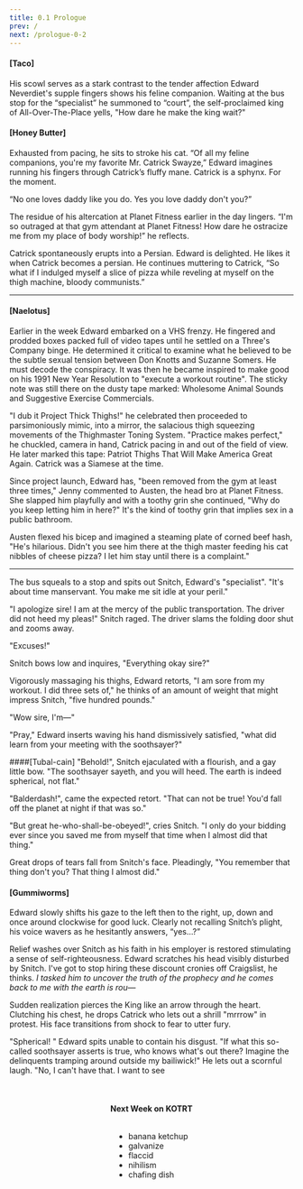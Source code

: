 ```yaml
---
title: 0.1 Prologue
prev: /
next: /prologue-0-2
---
```


#### [Taco]
His scowl serves as a stark contrast to the tender affection Edward Neverdiet's
<span class='taco' data-balloon='argument about words like "elastic" and "pliable"' data-balloon-pos='up'>supple</span> fingers shows his feline companion. Waiting
at the bus stop for the “specialist” he summoned to “court”, the self-proclaimed
king of All-Over-The-Place yells, "How dare he make the king wait?"

#### [Honey Butter]
Exhausted from pacing, he sits to stroke his cat. “Of all my feline companions,
you're my favorite Mr. Catrick Swayze,” Edward imagines running his fingers
through Catrick’s fluffy mane. Catrick is a sphynx. For the moment.

“No one loves daddy like you do. Yes you love daddy don't you?”

The residue of his altercation at Planet Fitness earlier in the day lingers. “I'm
so outraged at that gym attendant at Planet Fitness! How dare he <span class='honey-butter' data-balloon='an argument that started with a coworker talking about being
"ostracized" by the #MeToo Movement' data-balloon-pos='up'>ostracize</span> me
from my place of body worship!” he reflects.

Catrick spontaneously erupts into a Persian. Edward is delighted. He likes it
when Catrick becomes a persian. He continues muttering to Catrick, “So what if
I indulged myself a slice of pizza while reveling at myself on the thigh machine,
bloody communists.”

---

#### [Naelotus]
Earlier in the week Edward embarked on a VHS frenzy. He fingered and prodded
boxes packed full of video tapes until he settled on a Three's Company binge. He
determined it critical to examine what he believed to be the subtle sexual tension
between Don Knotts and Suzanne Somers. He must decode the conspiracy. It was then
he became inspired to make good on his 1991 New Year Resolution to "execute a
workout routine". The sticky note was still there on the dusty tape marked:
Wholesome Animal Sounds and Suggestive Exercise Commercials.

"I dub it Project Thick Thighs!" he celebrated then proceeded to parsimoniously
mimic, into a mirror, the salacious thigh squeezing movements of the Thighmaster
Toning System. "Practice makes perfect," he chuckled, camera in hand, Catrick
pacing in and out of the field of view. He later marked this tape: Patriot
Thighs That Will Make America Great Again. Catrick was a Siamese at the time.

Since project launch, Edward has, "been removed from the gym at least three
times," Jenny commented to Austen, the head bro at Planet Fitness. She slapped
him playfully and with a toothy grin she continued, "Why do you keep letting him
in here?" It's the kind of toothy grin that implies sex in a
public bathroom.

Austen flexed his bicep and imagined a steaming plate of corned beef hash, "He's
hilarious. Didn't you see him there at the thigh master feeding his cat nibbles
of cheese pizza? I let him stay until there is a complaint."

---

The bus squeals to a stop and spits out Snitch, Edward's "specialist". "It's
about time <span class='naelotus' data-balloon='conversation about a recent trip
to Paris and trying to figure out what they call their bathroom attendants' data-balloon-pos='up'>manservant</span>. You make me sit idle at your peril."

"I apologize sire! I am at the mercy of the public transportation. The driver
did not heed my pleas!" Snitch raged. The driver slams the folding door shut
and zooms away.

"Excuses!"

Snitch bows low and inquires, "Everything okay sire?"

Vigorously massaging his thighs, Edward retorts, "I am sore from my workout. I
did three sets of," he thinks of an amount of weight that might impress Snitch,
"five hundred pounds."

"Wow sire, I'm­—"

"Pray," Edward inserts waving his hand dismissively satisfied, "what did learn
from your meeting with the soothsayer?"

####[Tubal-cain]
"Behold!", Snitch ejaculated with a flourish, and a gay little bow. "The
soothsayer sayeth, and you will heed. The earth is indeed <span class='tubal-cain' data-balloon='Alabama physics department spherical elephants' data-balloon-pos='up'>
spherical</span>, not flat."

"Balderdash!", came the expected retort. "That can not be true! You'd fall off
the planet at night if that was so."

"But great he-who-shall-be-obeyed!", cries Snitch. "I only do your bidding ever
since you saved me from myself that time when I almost did that thing."

Great drops of tears fall from Snitch's face. Pleadingly, "You remember that
thing don't you? That thing I almost did."

#### [Gummiworms]
Edward slowly shifts his gaze to the left then to the right, up, down and once
around clockwise for good luck. Clearly not recalling Snitch’s plight, his voice
wavers as he hesitantly answers, “yes...?”

Relief washes over Snitch as his faith in his employer is restored stimulating
a sense of self-righteousness. Edward scratches his head visibly disturbed by
Snitch. I've got to stop hiring these discount cronies off Craigslist, he thinks.
_I tasked him to uncover the truth of the prophecy and he comes back to me with
the earth is rou­—_

Sudden realization pierces the King like an arrow through the heart. Clutching
his chest, he drops Catrick who lets out a shrill "mrrrow" in protest. His face
transitions from shock to fear to utter fury.

"Spherical! " Edward spits unable to contain his disgust. "If what this so-called
soothsayer asserts is true, who knows what's out there? Imagine the delinquents
tramping around outside my <span class='gummiworms' data-balloon='conversation
with vendor about educational products' data-balloon-pos='up'>bailiwick</span>!"
He lets out a scornful laugh. "No, I can't have that. I want to see

<br/>

<h4 style='display: flex; justify-content: center;'>Next Week on KOTRT</h4>
<div style='display: flex; justify-content: center;'>
  <ul>
    <li class='next-week'><span class='naelotus'>banana ketchup</span></li>
    <li class='next-week'><span class='tubal-cain'>galvanize</span></li>
    <li class='next-week'><span class='honey-butter'>flaccid</span></li>
    <li class='next-week'><span class='gummiworms'>nihilism</span></li>
    <li class='next-week'><span class='taco'>chafing dish</span></li>
  </ul>
</div>
